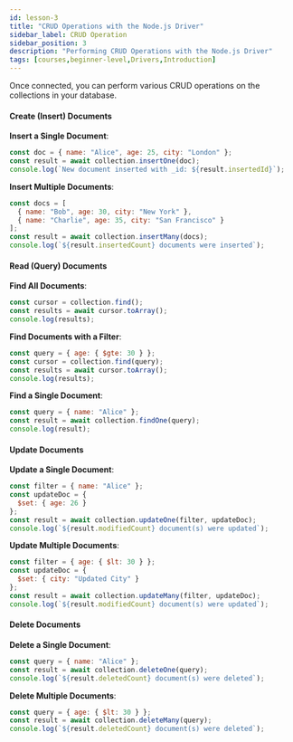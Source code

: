 ```yaml
---
id: lesson-3
title: "CRUD Operations with the Node.js Driver"
sidebar_label: CRUD Operation
sidebar_position: 3
description: "Performing CRUD Operations with the Node.js Driver"
tags: [courses,beginner-level,Drivers,Introduction]
--- 
```

  
Once connected, you can perform various CRUD operations on the collections in your database.

#### Create (Insert) Documents

**Insert a Single Document**:
```javascript
const doc = { name: "Alice", age: 25, city: "London" };
const result = await collection.insertOne(doc);
console.log(`New document inserted with _id: ${result.insertedId}`);
```

**Insert Multiple Documents**:
```javascript
const docs = [
  { name: "Bob", age: 30, city: "New York" },
  { name: "Charlie", age: 35, city: "San Francisco" }
];
const result = await collection.insertMany(docs);
console.log(`${result.insertedCount} documents were inserted`);
```

#### Read (Query) Documents

**Find All Documents**:
```javascript
const cursor = collection.find();
const results = await cursor.toArray();
console.log(results);
```

**Find Documents with a Filter**:
```javascript
const query = { age: { $gte: 30 } };
const cursor = collection.find(query);
const results = await cursor.toArray();
console.log(results);
```

**Find a Single Document**:
```javascript
const query = { name: "Alice" };
const result = await collection.findOne(query);
console.log(result);
```

#### Update Documents

**Update a Single Document**:
```javascript
const filter = { name: "Alice" };
const updateDoc = {
  $set: { age: 26 }
};
const result = await collection.updateOne(filter, updateDoc);
console.log(`${result.modifiedCount} document(s) were updated`);
```

**Update Multiple Documents**:
```javascript
const filter = { age: { $lt: 30 } };
const updateDoc = {
  $set: { city: "Updated City" }
};
const result = await collection.updateMany(filter, updateDoc);
console.log(`${result.modifiedCount} document(s) were updated`);
```

#### Delete Documents

**Delete a Single Document**:
```javascript
const query = { name: "Alice" };
const result = await collection.deleteOne(query);
console.log(`${result.deletedCount} document(s) were deleted`);
```

**Delete Multiple Documents**:
```javascript
const query = { age: { $lt: 30 } };
const result = await collection.deleteMany(query);
console.log(`${result.deletedCount} document(s) were deleted`);
```
 